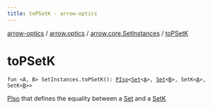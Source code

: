 ```yaml
---
title: toPSetK - arrow-optics
---
```


[arrow-optics](../../index.html) / [arrow.optics](../index.html) / [arrow.core.SetInstances](index.html) / [toPSetK](./to-p-set-k.html)

# toPSetK

`fun <A, B> SetInstances.toPSetK(): `[`PIso`](../-p-iso/index.html)`<`[`Set`](https://kotlinlang.org/api/latest/jvm/stdlib/kotlin.collections/-set/index.html)`<`[`A`](to-p-set-k.html#A)`>, `[`Set`](https://kotlinlang.org/api/latest/jvm/stdlib/kotlin.collections/-set/index.html)`<`[`B`](to-p-set-k.html#B)`>, SetK<`[`A`](to-p-set-k.html#A)`>, SetK<`[`B`](to-p-set-k.html#B)`>>`

[PIso](../-p-iso/index.html) that defines the equality between a [Set](https://kotlinlang.org/api/latest/jvm/stdlib/kotlin.collections/-set/index.html) and a [SetK](#)

